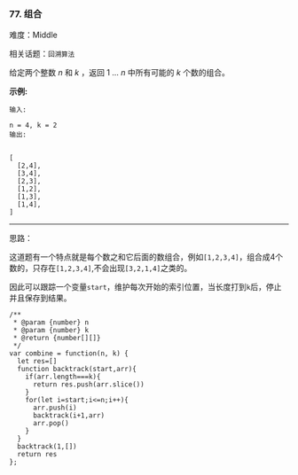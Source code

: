 ### 77. 组合

难度：Middle

相关话题：`回溯算法`

给定两个整数 *n*  和 *k* ，返回 1 ... *n* 中所有可能的 *k*  个数的组合。



**示例:** 





```
输入:

n = 4, k = 2
输出:


[
  [2,4],
  [3,4],
  [2,3],
  [1,2],
  [1,3],
  [1,4],
]
```



-----

思路：

这道题有一个特点就是每个数之和它后面的数组合，例如`[1,2,3,4]`，组合成4个数的，只存在`[1,2,3,4]`,不会出现`[3,2,1,4]`之类的。

因此可以跟踪一个变量`start`，维护每次开始的索引位置，当长度打到`k`后，停止并且保存到结果。


```
/**
 * @param {number} n
 * @param {number} k
 * @return {number[][]}
 */
var combine = function(n, k) {
  let res=[]
  function backtrack(start,arr){
    if(arr.length===k){
      return res.push(arr.slice())
    }
    for(let i=start;i<=n;i++){
      arr.push(i)
      backtrack(i+1,arr)
      arr.pop()
    }
  }
  backtrack(1,[])
  return res
};



```

